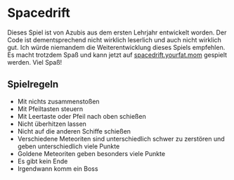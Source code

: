 # Spacedrift

Dieses Spiel ist von Azubis aus dem ersten Lehrjahr entwickelt worden. Der Code ist dementsprechend nicht wirklich 
leserlich und auch nicht wirklich gut. Ich würde niemandem die Weiterentwicklung dieses Spiels empfehlen. Es macht trotzdem
Spaß und kann jetzt auf [spacedrift.yourfat.mom](https://spacedrift.yourfat.mom) gespielt werden. Viel Spaß!


## Spielregeln

* Mit nichts zusammenstoßen
* Mit Pfeiltasten steuern
* Mit Leertaste oder Pfeil nach oben schießen
* Nicht überhitzen lassen
* Nicht auf die anderen Schiffe schießen
* Verschiedene Meteoriten sind unterschiedlich schwer zu zerstören und geben unterschiedlich viele Punkte
* Goldene Meteoriten geben besonders viele Punkte
* Es gibt kein Ende
* Irgendwann komm ein Boss